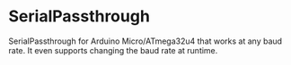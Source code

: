 # SerialPassthrough
SerialPassthrough for Arduino Micro/ATmega32u4 that works at any baud rate. It even supports changing the baud rate at runtime.
